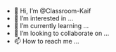 - 👋 Hi, I’m @Classroom-Kaif
- 👀 I’m interested in ...
- 🌱 I’m currently learning ...
- 💞️ I’m looking to collaborate on ...
- 📫 How to reach me ...

<!---
Classroom-Kaif/Classroom-Kaif is a ✨ special ✨ repository because its `README.md` (this file) appears on your GitHub profile.
You can click the Preview link to take a look at your changes.
--->
